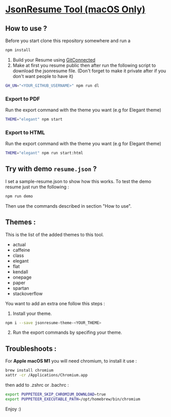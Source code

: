 # [JsonResume Tool (macOS Only)](https://jsonresume.org/getting-started/)


## How to use ?

Before you start clone this repository somewhere and run a 
```sh 
npm install
```

1. Build your Resume using [GitConnected](https://gitconnected.com/portfolio-api)
2. Make at first you resume public then after run the following script to download the jsonresume file. (Don't forget to make it private after if you don't want people to have it)
```sh
GH_UN="<YOUR_GITHUB_USERNAME>" npm run dl
```

### Export to PDF
Run the export command with the theme you want (e.g for Elegant theme)
```sh
THEME="elegant" npm start 
```

### Export to HTML
Run the export command with the theme you want (e.g for Elegant theme)
```sh
THEME="elegant" npm run start:html
```

## Try with demo `resume.json` ?

I set a sample-resume.json to show how this works. To test the demo resume just run the following :
```sh
npm run demo
```

Then use the commands described in section "How to use".

## Themes :

This is the list of the added themes to this tool.
- actual
- caffeine
- class
- elegant
- flat
- kendall
- onepage
- paper
- spartan
- stackoverflow

You want to add an extra one follow this steps :

1. Install your theme.
```sh
npm i --save jsonresume-theme-<YOUR_THEME>
```
2. Run the export commands by specifing your theme.

## Troubleshoots :

For **Apple macOS M1** you will need chromium, to install it use :

```sh
brew install chromium
xattr -cr /Applications/Chromium.app
```

then add to .zshrc or .bachrc :
```sh
export PUPPETEER_SKIP_CHROMIUM_DOWNLOAD=true
export PUPPETEER_EXECUTABLE_PATH=/opt/homebrew/bin/chromium
```

Enjoy :)
